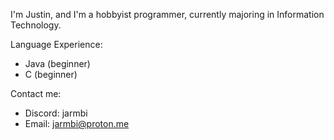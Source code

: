 I'm Justin, and I'm a hobbyist programmer, currently majoring in Information Technology.

Language Experience:
 - Java (beginner)
 - C (beginner)

Contact me:
 - Discord: jarmbi
 - Email: jarmbi@proton.me

<!---
jarmbi/jarmbi is a ✨ special ✨ repository because its `README.md` (this file) appears on your GitHub profile.
You can click the Preview link to take a look at your changes.
--->
